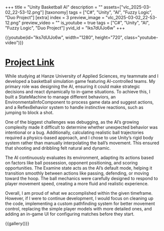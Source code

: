 +++
title = "Unity Basketball AI"
description = ""
assets=["vlc_2025-03-02_22-53-12.png"]
[taxonomy]
tags = ["C#", "Unity", "AI", "Fuzzy Logic", "Duo Project"]
[extra]
index = 3
preview_image = "vlc_2025-03-02_22-53-12.png"
preview_video = ""
is_youtube = true
tags = ["C#", "Unity", "AI", "Fuzzy Logic", "Duo Project"]
yvid_id = "lks7dUlJo6w"
+++


{{youtube(id="lks7dUlJo6w", width="1280", height="720", class="youtube-video")}}

# [Project Link](https://github.com/callmefloof/basketball_game)

While studying at Hanze University of Applied Sciences, my teammate and I developed a basketball simulation game featuring AI-controlled teams. My primary role was designing the AI, ensuring it could make strategic decisions and react dynamically to in-game situations. To achieve this, I built a StateMachine to manage different behaviors, an EnvironmentalInfoComponent to process game data and suggest actions, and a ReflexBehavior system to handle instinctive reactions, such as jumping to block a shot.

One of the biggest challenges was debugging, as the AI’s growing complexity made it difficult to determine whether unexpected behavior was intentional or a bug. Additionally, calculating realistic ball trajectories required a physics-based approach, and I chose to use Unity’s rigid body system rather than manually interpolating the ball’s movement. This ensured that shooting and dribbling felt natural and dynamic.

The AI continuously evaluates its environment, adapting its actions based on factors like ball possession, opponent positioning, and scoring opportunities. The Examine state acts as the AI’s default mode, helping it transition smoothly between actions like passing, defending, or moving toward the hoop. The ball mechanics were carefully designed to respond to player movement speed, creating a more fluid and realistic experience.

Overall, I am proud of what we accomplished within the given timeframe. However, if I were to continue development, I would focus on cleaning up the code, implementing a custom pathfinding system for better movement control, replacing the simple player models with more detailed ones, and adding an in-game UI for configuring matches before they start.

{{gallery()}}